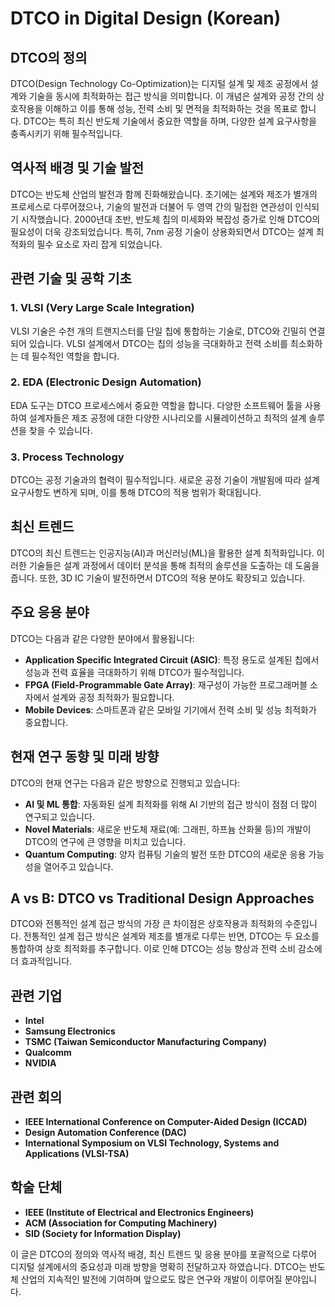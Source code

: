 # DTCO in Digital Design (Korean)

## DTCO의 정의

DTCO(Design Technology Co-Optimization)는 디지털 설계 및 제조 공정에서 설계와 기술을 동시에 최적화하는 접근 방식을 의미합니다. 이 개념은 설계와 공정 간의 상호작용을 이해하고 이를 통해 성능, 전력 소비 및 면적을 최적화하는 것을 목표로 합니다. DTCO는 특히 최신 반도체 기술에서 중요한 역할을 하며, 다양한 설계 요구사항을 충족시키기 위해 필수적입니다.

## 역사적 배경 및 기술 발전

DTCO는 반도체 산업의 발전과 함께 진화해왔습니다. 초기에는 설계와 제조가 별개의 프로세스로 다루어졌으나, 기술의 발전과 더불어 두 영역 간의 밀접한 연관성이 인식되기 시작했습니다. 2000년대 초반, 반도체 칩의 미세화와 복잡성 증가로 인해 DTCO의 필요성이 더욱 강조되었습니다. 특히, 7nm 공정 기술이 상용화되면서 DTCO는 설계 최적화의 필수 요소로 자리 잡게 되었습니다.

## 관련 기술 및 공학 기초

### 1. VLSI (Very Large Scale Integration)

VLSI 기술은 수천 개의 트랜지스터를 단일 칩에 통합하는 기술로, DTCO와 긴밀히 연결되어 있습니다. VLSI 설계에서 DTCO는 칩의 성능을 극대화하고 전력 소비를 최소화하는 데 필수적인 역할을 합니다.

### 2. EDA (Electronic Design Automation)

EDA 도구는 DTCO 프로세스에서 중요한 역할을 합니다. 다양한 소프트웨어 툴을 사용하여 설계자들은 제조 공정에 대한 다양한 시나리오를 시뮬레이션하고 최적의 설계 솔루션을 찾을 수 있습니다. 

### 3. Process Technology

DTCO는 공정 기술과의 협력이 필수적입니다. 새로운 공정 기술이 개발됨에 따라 설계 요구사항도 변하게 되며, 이를 통해 DTCO의 적용 범위가 확대됩니다.

## 최신 트렌드

DTCO의 최신 트렌드는 인공지능(AI)과 머신러닝(ML)을 활용한 설계 최적화입니다. 이러한 기술들은 설계 과정에서 데이터 분석을 통해 최적의 솔루션을 도출하는 데 도움을 줍니다. 또한, 3D IC 기술이 발전하면서 DTCO의 적용 분야도 확장되고 있습니다.

## 주요 응용 분야

DTCO는 다음과 같은 다양한 분야에서 활용됩니다:

- **Application Specific Integrated Circuit (ASIC)**: 특정 용도로 설계된 칩에서 성능과 전력 효율을 극대화하기 위해 DTCO가 필수적입니다.
- **FPGA (Field-Programmable Gate Array)**: 재구성이 가능한 프로그래머블 소자에서 설계와 공정 최적화가 필요합니다.
- **Mobile Devices**: 스마트폰과 같은 모바일 기기에서 전력 소비 및 성능 최적화가 중요합니다.

## 현재 연구 동향 및 미래 방향

DTCO의 현재 연구는 다음과 같은 방향으로 진행되고 있습니다:

- **AI 및 ML 통합**: 자동화된 설계 최적화를 위해 AI 기반의 접근 방식이 점점 더 많이 연구되고 있습니다.
- **Novel Materials**: 새로운 반도체 재료(예: 그래핀, 하프늄 산화물 등)의 개발이 DTCO의 연구에 큰 영향을 미치고 있습니다.
- **Quantum Computing**: 양자 컴퓨팅 기술의 발전 또한 DTCO의 새로운 응용 가능성을 열어주고 있습니다.

## A vs B: DTCO vs Traditional Design Approaches

DTCO와 전통적인 설계 접근 방식의 가장 큰 차이점은 상호작용과 최적화의 수준입니다. 전통적인 설계 접근 방식은 설계와 제조를 별개로 다루는 반면, DTCO는 두 요소를 통합하여 상호 최적화를 추구합니다. 이로 인해 DTCO는 성능 향상과 전력 소비 감소에 더 효과적입니다.

## 관련 기업

- **Intel**
- **Samsung Electronics**
- **TSMC (Taiwan Semiconductor Manufacturing Company)**
- **Qualcomm**
- **NVIDIA**

## 관련 회의

- **IEEE International Conference on Computer-Aided Design (ICCAD)**
- **Design Automation Conference (DAC)**
- **International Symposium on VLSI Technology, Systems and Applications (VLSI-TSA)**

## 학술 단체

- **IEEE (Institute of Electrical and Electronics Engineers)**
- **ACM (Association for Computing Machinery)**
- **SID (Society for Information Display)**

이 글은 DTCO의 정의와 역사적 배경, 최신 트렌드 및 응용 분야를 포괄적으로 다루어 디지털 설계에서의 중요성과 미래 방향을 명확히 전달하고자 하였습니다. DTCO는 반도체 산업의 지속적인 발전에 기여하며 앞으로도 많은 연구와 개발이 이루어질 분야입니다.
